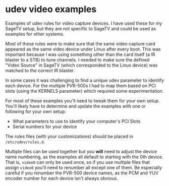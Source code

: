 # udev video examples

Examples of udev rules for video capture devices. I have used these for my SageTV setup, but they are not specific
to SageTV and could be used as examples for other systems.

Most of these rules were to make sure that the same video capture card appeared as the same video device under Linux after every boot.
This was important because I was using something other than the card itself (a IR blaster to a STB) to tune channels.
I needed to make sure the defined "Video Source" in SageTV (which corresponded to the Linux device) was matched to the correct
IR blaster.

In some cases it was challenging to find a unique udev parameter to identify each device. For the multiple PVR-500s
I had to map them based on PCI slots (using the KERNELS parameter) which required some experimentation.

For most of these examples you'll need to tweak them for your own setup. You'll likely have to determine and update the examples with one or following for your own setup:
* What parameters to use to identify your computer's PCI Slots
* Serial numbers for your device

The rules files (with your customizations) should be placed in `/etc/udev/rules.d`.

Multiple files can be used together but you **will** need to adjust the device name numbering,
as the examples all default to starting with the 0th device. That is, `video0` can only be used once,
so if you use multiple files that assign `video0` you'll need to renumber all except one of them.
Be especially careful if you renumber the PVR-500 device names, as the PCM and YUV encoder
number for each device isn't always obvious.
